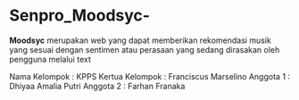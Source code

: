 # Senpro_Moodsyc-

**Moodsyc** merupakan web yang dapat memberikan rekomendasi musik yang sesuai dengan sentimen atau perasaan yang sedang dirasakan oleh pengguna melalui text

Nama Kelompok : KPPS 
Kertua Kelompok : Franciscus Marselino
Anggota 1 : Dhiyaa Amalia Putri
Anggota 2 : Farhan Franaka

